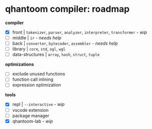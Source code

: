 # qhantoom compiler: roadmap

**compiler**

* [x] front | `tokenizer`, `parser`, `analyzer`, `interpreter`, `transformer` - *wip*
* [ ] middle | `ir` - *needs help*
* [ ] back | `converter`, `bytecoder`, `assembler` - *needs help*
* [ ] library | `core`, `std`, `ogl`, `wgl` 
* [ ] data-structures | `array`, `hash`, `struct`, `tuple`

**optimizations**

* [ ] exclude unused functions
* [ ] function call inlining
* [ ] expression optimization

**tools**

* [x] repl | `--interactive` - *wip*
* [ ] vscode extension
* [ ] package manager
* [x] qhantoom-lab - *wip*

